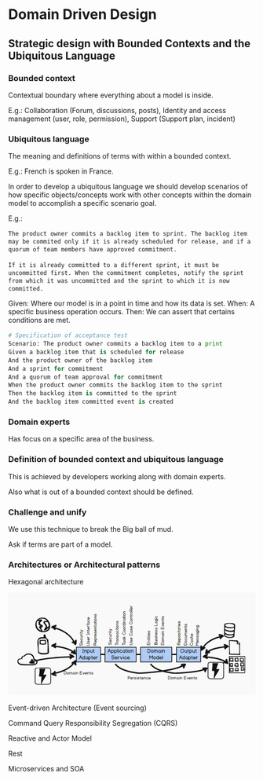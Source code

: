 # Domain Driven Design

## Strategic design with Bounded Contexts and the Ubiquitous Language

### Bounded context

Contextual boundary where everything about a model is inside.

E.g.: Collaboration (Forum, discussions, posts), Identity and access management (user, role, permission), Support (Support plan, incident)

### Ubiquitous language

The meaning and definitions of terms with within a bounded context.

E.g.: French is spoken in France.

In order to develop a ubiquitous language we should develop scenarios of how specific objects/concepts work with other concepts  within the domain model to accomplish a specific scenario goal.

E.g.:

```
The product owner commits a backlog item to sprint. The backlog item may be commited only if it is already scheduled for release, and if a quorum of team members have approved commitment.

If it is already committed to a different sprint, it must be uncommitted first. When the commitment completes, notify the sprint from which it was uncommitted and the sprint to which it is now committed.
```

Given: Where our model is in a point in time and how its data is set.
When: A specific business operation occurs.
Then: We can assert that certains conditions are met.

```python
# Specification of acceptance test
Scenario: The product owner commits a backlog item to a print
Given a backlog item that is scheduled for release
And the product owner of the backlog item
And a sprint for commitment
And a quorum of team approval for commitment
When the product owner commits the backlog item to the sprint
Then the backlog item is committed to the sprint
And the backlog item committed event is created
```

### Domain experts

Has focus on a specific area of the business.

### Definition of bounded context and ubiquitous language

This is achieved by developers working along with domain experts.

Also what is out of a bounded context should be defined.

### Challenge and unify

We use this technique to break the Big ball of mud.

Ask if terms are part of a model.

### Architectures or Architectural patterns

Hexagonal architecture

![ddd-architecture](./img/ddd-architecture.png)

Event-driven Architecture (Event sourcing)

Command Query Responsibility Segregation (CQRS)

Reactive and Actor Model

Rest

Microservices and SOA